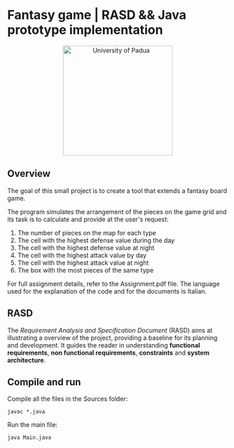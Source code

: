 # Fantasy game | RASD && Java prototype implementation

<p align="center">
    <img src="https://www.unidformazione.com/wp-content/uploads/2018/04/unipd-universita-di-padova.png" width="250" alt="University of Padua"/>
</p>

## Overview

The goal of this small project is to create a tool that extends a fantasy board game.

The program simulates the arrangement of the pieces on the game grid and its task is to calculate and provide at the user's request:
1. The number of pieces on the map for each type
2. The cell with the highest defense value during the day
3. The cell with the highest defense value at night
4. The cell with the highest attack value by day
5. The cell with the highest attack value at night
6. The box with the most pieces of the same type

For full assignment details, refer to the Assignment.pdf file. The language used for the explanation of the code and for the documents is Italian.

## RASD

The _Requirement Analysis and Specification Document_ (RASD) aims at illustrating a overview of the project, providing a baseline for its planning and development. It guides the reader in understanding **functional requirements**, **non functional requirements**, **constraints** and **system architecture**.

## Compile and run
Compile all the files in the Sources folder:

    javac *.java
    
Run the main file:

    java Main.java
